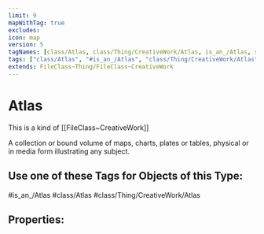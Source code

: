 ```yaml
---
limit: 9
mapWithTag: true
excludes:
icon: map
version: 5
tagNames: [class/Atlas, class/Thing/CreativeWork/Atlas, is_an_/Atlas, schema-org/Atlas]
tags: ["class/Atlas", "#is_an_/Atlas", "class/Thing/CreativeWork/Atlas"]
extends: FileClass~Thing/FileClass~CreativeWork
---
```


# Atlas
This is a kind of [[FileClass~CreativeWork]]

A collection or bound volume of maps, charts, plates or tables, physical or in media form illustrating any subject.


## Use one of these Tags for Objects of this Type:

#is_an_/Atlas
#class/Atlas
#class/Thing/CreativeWork/Atlas

## Properties:


